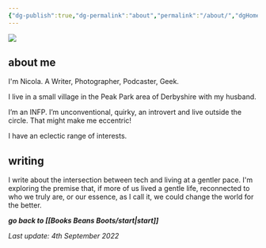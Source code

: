 ```yaml
---
{"dg-publish":true,"dg-permalink":"about","permalink":"/about/","dgHomeLink":true,"dgPassFrontmatter":false}
---
```



![](https://source.unsplash.com/r49MK_VzMU0/1900x1200)

## about me

I'm Nicola. A Writer, Photographer, Podcaster, Geek.

I live in a small village in the Peak Park area of Derbyshire with my husband.

I’m an INFP. I’m unconventional, quirky, an introvert and live outside the circle. That might make me eccentric!

I have an eclectic range of interests. 

## writing

I write about the intersection between tech and living at a gentler pace. I'm exploring the premise that, if more of us lived a gentle life, reconnected to who we truly are, or our essence, as I call it, we could change the world for the better. 

***go back to [[Books Beans Boots/start|start]]***

*Last update: 4th September 2022*